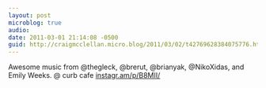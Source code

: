 ```yaml
---
layout: post
microblog: true
audio: 
date: 2011-03-01 21:14:08 -0500
guid: http://craigmcclellan.micro.blog/2011/03/02/t42769628384075776.html
---
```

Awesome music from @thegleck, @brerut, @brianyak, @NikoXidas, and Emily Weeks.   @ curb cafe [instagr.am/p/B8MII/](http://instagr.am/p/B8MII/)

